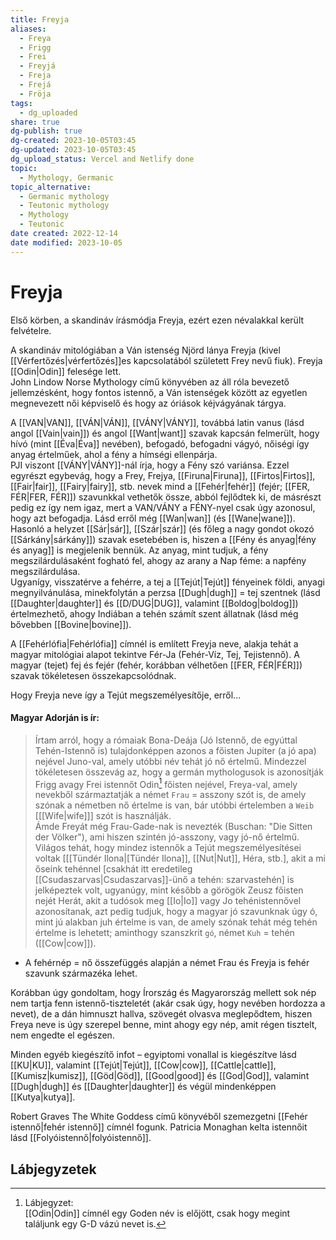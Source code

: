 ```yaml
---
title: Freyja
aliases:
  - Freya
  - Frigg
  - Frei
  - Freyjá
  - Freja
  - Frejá
  - Fröja
tags:
  - dg_uploaded
share: true
dg-publish: true
dg-created: 2023-10-05T03:45
dg-updated: 2023-10-05T03:45
dg_upload_status: Vercel and Netlify done
topic:
  - Mythology, Germanic
topic_alternative:
  - Germanic mythology
  - Teutonic mythology
  - Mythology
  - Teutonic
date created: 2022-12-14
date modified: 2023-10-05
---
```


# Freyja

Első körben, a skandináv írásmódja Freyja, ezért ezen névalakkal került felvételre.  

A skandináv mitológiában a Ván istenség Njörd lánya Freyja (kivel [[Vérfertőzés\|vérfertőzés]]es kapcsolatából született Frey nevű fiuk). Freyja [[Odin\|Odin]] felesége lett.  
John Lindow Norse Mythology című könyvében az áll róla bevezető jellemzésként, hogy fontos istennő, a Ván istenségek között az egyetlen megnevezett női képviselő és hogy az óriások kéjvágyának tárgya.  

A [[VAN\|VAN]], [[VÁN\|VÁN]], [[VÁNY\|VÁNY]], továbbá latin vanus (lásd angol [[Vain\|vain]]) és angol [[Want\|want]] szavak kapcsán felmerült, hogy hívó (mint [[Éva\|Éva]] nevében), befogadó, befogadni vágyó, nőiségi így anyag értelműek, ahol a fény a hímségi ellenpárja.  
PJI viszont [[VÁNY\|VÁNY]]-nál írja, hogy a Fény szó variánsa. Ezzel egyrészt egybevág, hogy a Frey, Frejya, [[Firuna\|Firuna]], [[Firtos\|Firtos]], [[Fair\|fair]], [[Fairy\|fairy]], stb. nevek mind a [[Fehér\|fehér]] (fejér; [[FER, FÉR\|FER, FÉR]]) szavunkkal vethetők össze, abból fejlődtek ki, de másrészt pedig ez így nem igaz, mert a VAN/VÁNY a FÉNY-nyel csak úgy azonosul, hogy azt befogadja. Lásd erről még [[Wan\|wan]] (és [[Wane\|wane]]).  
Hasonló a helyzet [[Sár\|sár]], [[Szár\|szár]] (és főleg a nagy gondot okozó [[Sárkány\|sárkány]]) szavak esetebében is, hiszen a [[Fény és anyag\|fény és anyag]] is megjelenik bennük. Az anyag, mint tudjuk, a fény megszilárdulásaként fogható fel, ahogy az arany a Nap féme: a napfény megszilárdulása.  
Ugyanígy, visszatérve a fehérre, a tej a [[Tejút\|Tejút]] fényeinek földi, anyagi megnyilvánulása, minekfolytán a perzsa [[Dugh\|dugh]] = tej szentnek (lásd [[Daughter\|daughter]] és [[D/DUG\|DUG]], valamint [[Boldog\|boldog]]) értelmezhető, ahogy Indiában a tehén számít szent állatnak (lásd még bővebben [[Bovine\|bovine]]).  

A [[Fehérlófia\|Fehérlófia]] címnél is említett Freyja neve, alakja tehát a magyar mitológiai alapot tekintve Fér-Ja (Fehér-Víz, Tej, Tejistennő). A magyar (tejet) fej és fejér (fehér, korábban vélhetően [[FER, FÉR\|FÉR]]) szavak tökéletesen összekapcsolódnak.  

Hogy Freyja neve így a Tejút megszemélyesítője, erről...

#### Magyar Adorján is ír:

> Írtam arról, hogy a rómaiak Bona-Deája (Jó Istennő, de egyúttal Tehén-Istennő is) tulajdonképpen azonos a főisten Jupiter (a jó apa) nejével Juno-val, amely utóbbi név tehát jó nő értelmű. Mindezzel tökéletesen összevág az, hogy a germán mythologusok is azonosítják Frigg avagy Frei istennőt Odin[^1] főisten nejével, Freya-val, amely nevekből származtatják a német `Frau` = asszony szót is, de amely szónak a németben nő értelme is van, bár utóbbi értelemben a `Weib` \[[[Wife\|wife]]\] szót is használják.  
> Ámde Freyát még Frau-Gade-nak is nevezték (Buschan: "Die Sitten der Völker"), ami hiszen szintén jó-asszony, vagy jó-nő értelmű. Világos tehát, hogy mindez istennők a Tejút megszemélyesítései voltak \[[[Tündér Ilona\|[Tündér Ilona]], [[Nut\|Nut]], Héra, stb.\], akit a mi őseink tehénnel \[csakhát itt eredetileg [[Csudaszarvas\|Csudaszarvas]]-ünő a tehén: szarvastehén\] is jelképeztek volt, ugyanúgy, mint később a görögök Zeusz főisten nejét Herát, akit a tudósok meg [[Io\|Io]] vagy Jo tehénistennővel azonosítanak, azt pedig tudjuk, hogy a magyar jó szavunknak úgy ó, mint jú alakban juh értelme is van, de amely szónak tehát még tehén értelme is lehetett; aminthogy szanszkrit `gó`, német `Kuh` = tehén ([[Cow\|cow]]).  
- A fehérnép = nő összefüggés alapján a német Frau és Freyja is fehér szavunk származéka lehet.

Korábban úgy gondoltam, hogy Írország és Magyarország mellett sok nép nem tartja fenn istennő-tiszteletét (akár csak úgy, hogy nevében hordozza a nevet), de a dán himnuszt hallva, szövegét olvasva meglepődtem, hiszen Freya neve is úgy szerepel benne, mint ahogy egy nép, amit régen tisztelt, nem engedte el egészen.  

Minden egyéb kiegészítő infot – egyiptomi vonallal is kiegészítve lásd [[KU\|KU]], valamint [[Tejút\|Tejút]], [[Cow\|cow]], [[Cattle\|cattle]], [[Kumisz\|kumisz]], [[Göd\|Göd]], [[Good\|good]] és [[God\|God]], valamint [[Dugh\|dugh]] és [[Daughter\|daughter]] és végül mindenképpen [[Kutya\|kutya]].  

Robert Graves The White Goddess című könyvéből szemezgetni [[Fehér istennő\|fehér istennő]] címnél fogunk. Patricia Monaghan kelta istennőit lásd [[Folyóistennő\|folyóistennő]].  

## Lábjegyzetek

[^1]: Lábjegyzet:  
[[Odin\|Odin]] címnél egy Goden név is előjött, csak hogy megint találjunk egy G-D vázú nevet is.  